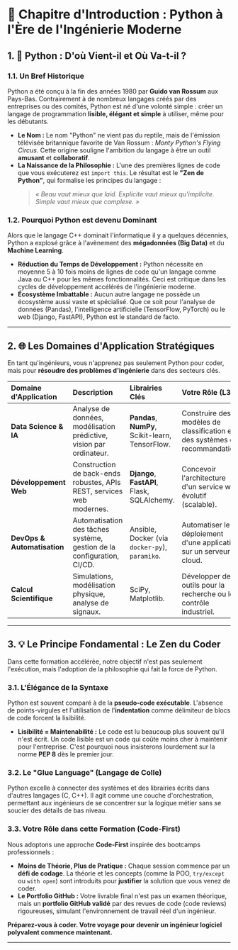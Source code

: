 # 📖 Chapitre d'Introduction : Python à l'Ère de l'Ingénierie Moderne

## 1. 🐍 Python : D'où Vient-il et Où Va-t-il ?

### 1.1. Un Bref Historique

Python a été conçu à la fin des années 1980 par **Guido van Rossum** aux Pays-Bas. Contrairement à de nombreux langages créés par des entreprises ou des comités, Python est né d'une volonté simple : créer un langage de programmation **lisible, élégant et simple** à utiliser, même pour les débutants.

* **Le Nom :** Le nom "Python" ne vient pas du reptile, mais de l'émission télévisée britannique favorite de Van Rossum : *Monty Python's Flying Circus*. Cette origine souligne l'ambition du langage à être un outil **amusant** et **collaboratif**.
* **La Naissance de la Philosophie :** L'une des premières lignes de code que vous exécuterez est `import this`. Le résultat est le **"Zen de Python"**, qui formalise les principes du langage :
    > *« Beau vaut mieux que laid. Explicite vaut mieux qu'implicite. Simple vaut mieux que complexe. »*

### 1.2. Pourquoi Python est devenu Dominant

Alors que le langage C++ dominait l'informatique il y a quelques décennies, Python a explosé grâce à l'avènement des **mégadonnées (Big Data)** et du **Machine Learning**.

* **Réduction du Temps de Développement :** Python nécessite en moyenne 5 à 10 fois moins de lignes de code qu'un langage comme Java ou C++ pour les mêmes fonctionnalités. Ceci est critique dans les cycles de développement accélérés de l'ingénierie moderne.
* **Écosystème Imbattable :** Aucun autre langage ne possède un écosystème aussi vaste et spécialisé. Que ce soit pour l'analyse de données (Pandas), l'intelligence artificielle (TensorFlow, PyTorch) ou le web (Django, FastAPI), Python est le standard de facto.

---

## 2. 🌐 Les Domaines d'Application Stratégiques

En tant qu'ingénieurs, vous n'apprenez pas seulement Python pour coder, mais pour **résoudre des problèmes d'ingénierie** dans des secteurs clés.

| Domaine d'Application | Description | Librairies Clés | Votre Rôle (L3) |
| :--- | :--- | :--- | :--- |
| **Data Science & IA** | Analyse de données, modélisation prédictive, vision par ordinateur. | **Pandas**, **NumPy**, Scikit-learn, TensorFlow. | Construire des modèles de classification et des systèmes de recommandation. |
| **Développement Web** | Construction de back-ends robustes, APIs REST, services web modernes. | **Django**, **FastAPI**, Flask, SQLAlchemy. | Concevoir l'architecture d'un service web évolutif (scalable). |
| **DevOps & Automatisation** | Automatisation des tâches système, gestion de la configuration, CI/CD. | Ansible, Docker (via `docker-py`), `paramiko`. | Automatiser le déploiement d'une application sur un serveur cloud. |
| **Calcul Scientifique** | Simulations, modélisation physique, analyse de signaux. | SciPy, Matplotlib. | Développer des outils pour la recherche ou le contrôle industriel. |

---

## 3. 💡 Le Principe Fondamental : Le Zen du Coder

Dans cette formation accélérée, notre objectif n'est pas seulement l'exécution, mais l'adoption de la philosophie qui fait la force de Python.

### 3.1. L'Élégance de la Syntaxe

Python est souvent comparé à de la **pseudo-code exécutable**. L'absence de points-virgules et l'utilisation de l'**indentation** comme délimiteur de blocs de code forcent la lisibilité.

* **Lisibilité = Maintenabilité :** Le code est lu beaucoup plus souvent qu'il n'est écrit. Un code lisible est un code qui coûte moins cher à maintenir pour l'entreprise. C'est pourquoi nous insisterons lourdement sur la norme **PEP 8** dès le premier jour.

### 3.2. Le "Glue Language" (Langage de Colle)

Python excelle à connecter des systèmes et des librairies écrits dans d'autres langages (C, C++). Il agit comme une couche d'orchestration, permettant aux ingénieurs de se concentrer sur la logique métier sans se soucier des détails de bas niveau.

### 3.3. Votre Rôle dans cette Formation (Code-First)

Nous adoptons une approche **Code-First** inspirée des bootcamps professionnels :

* **Moins de Théorie, Plus de Pratique :** Chaque session commence par un **défi de codage**. La théorie et les concepts (comme la POO, `try/except` ou `with open`) sont introduits pour **justifier** la solution que vous venez de coder.
* **Le Portfolio GitHub :** Votre livrable final n'est pas un examen théorique, mais un **portfolio GitHub validé** par des revues de code (code reviews) rigoureuses, simulant l'environnement de travail réel d'un ingénieur.

**Préparez-vous à coder. Votre voyage pour devenir un ingénieur logiciel polyvalent commence maintenant.**

---